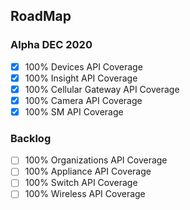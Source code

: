 ## RoadMap


### Alpha DEC 2020
- [x] 100% Devices API Coverage
- [x] 100% Insight API Coverage
- [x] 100% Cellular Gateway API Coverage
- [x] 100% Camera API Coverage
- [x] 100% SM API Coverage

### Backlog
- [ ] 100% Organizations API Coverage
- [ ] 100% Appliance API Coverage
- [ ] 100% Switch API Coverage
- [ ] 100% Wireless API Coverage